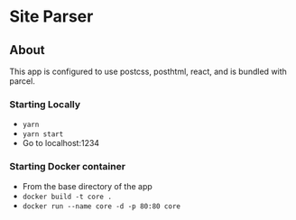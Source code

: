# Site Parser

## About

This app is configured to use postcss, posthtml, react, and is bundled with parcel.

### Starting Locally

- `yarn`
- `yarn start`
- Go to localhost:1234

### Starting Docker container

- From the base directory of the app
- `docker build -t core .`
- `docker run --name core -d -p 80:80 core`
